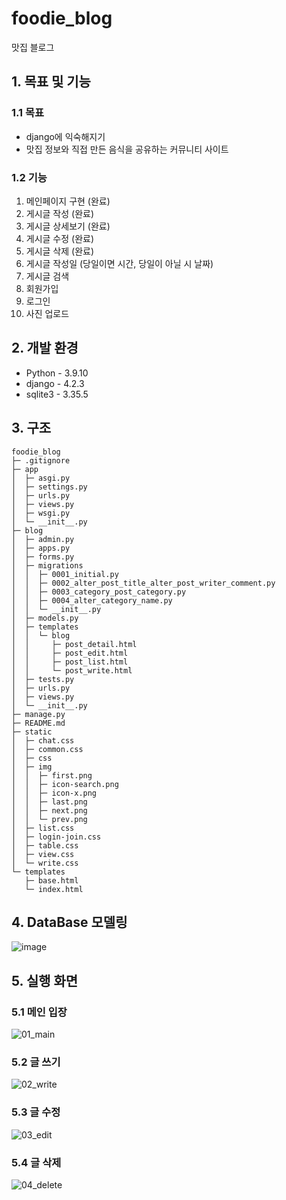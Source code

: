 # foodie_blog
맛집 블로그

## 1. 목표 및 기능

### 1.1 목표
- django에 익숙해지기
- 맛집 정보와 직접 만든 음식을 공유하는 커뮤니티 사이트

### 1.2 기능
1. 메인페이지 구현 (완료)
2. 게시글 작성 (완료)
3. 게시글 상세보기 (완료)
4. 게시글 수정 (완료)
5. 게시글 삭제 (완료)
6. 게시글 작성일 (당일이면 시간, 당일이 아닐 시 날짜)
7. 게시글 검색
8. 회원가입
9. 로그인
10. 사진 업로드

## 2. 개발 환경
- Python - 3.9.10
- django - 4.2.3
- sqlite3 - 3.35.5

## 3. 구조
```
foodie_blog
├─ .gitignore
├─ app
│  ├─ asgi.py
│  ├─ settings.py
│  ├─ urls.py
│  ├─ views.py
│  ├─ wsgi.py
│  └─ __init__.py
├─ blog
│  ├─ admin.py
│  ├─ apps.py
│  ├─ forms.py
│  ├─ migrations
│  │  ├─ 0001_initial.py
│  │  ├─ 0002_alter_post_title_alter_post_writer_comment.py
│  │  ├─ 0003_category_post_category.py
│  │  ├─ 0004_alter_category_name.py
│  │  └─ __init__.py
│  ├─ models.py
│  ├─ templates
│  │  └─ blog
│  │     ├─ post_detail.html
│  │     ├─ post_edit.html
│  │     ├─ post_list.html
│  │     └─ post_write.html
│  ├─ tests.py
│  ├─ urls.py
│  ├─ views.py
│  └─ __init__.py
├─ manage.py
├─ README.md
├─ static
│  ├─ chat.css
│  ├─ common.css
│  ├─ css
│  ├─ img
│  │  ├─ first.png
│  │  ├─ icon-search.png
│  │  ├─ icon-x.png
│  │  ├─ last.png
│  │  ├─ next.png
│  │  └─ prev.png
│  ├─ list.css
│  ├─ login-join.css
│  ├─ table.css
│  ├─ view.css
│  └─ write.css
└─ templates
   ├─ base.html
   └─ index.html
```

## 4. DataBase 모델링
![image](https://github.com/nekopurr/foodie_blog/assets/85627591/0e9a829b-abac-4aa8-8a6e-93b7f9f18457)

## 5. 실행 화면
### 5.1 메인 입장
![01_main](https://github.com/nekopurr/foodie_blog/assets/85627591/b165af81-b7ff-43a0-8b44-f809f1d0dd3b)

### 5.2 글 쓰기
![02_write](https://github.com/nekopurr/foodie_blog/assets/85627591/0d49a0f2-5719-4a33-a393-3fee03fc3e43)

### 5.3 글 수정
![03_edit](https://github.com/nekopurr/foodie_blog/assets/85627591/91b506a8-1c2b-4618-b078-abef132be901)

### 5.4 글 삭제
![04_delete](https://github.com/nekopurr/foodie_blog/assets/85627591/41d4645e-25fd-4247-98df-23b18c9fddaf)
